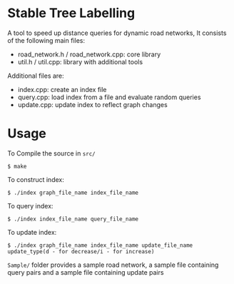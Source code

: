 # Stable Tree Labelling

A tool to speed up distance queries for dynamic road networks, 
It consists of the following main files:

* road_network.h / road_network.cpp: core library
* util.h / util.cpp: library with additional tools

Additional files are:

* index.cpp: create an index file
* query.cpp: load index from a file and evaluate random queries
* update.cpp: update index to reflect graph changes

# Usage

To Compile the source in `src/`

    $ make

To construct index:

    $ ./index graph_file_name index_file_name

To query index:

    $ ./index index_file_name query_file_name

To update index:

    $ ./index graph_file_name index_file_name update_file_name update_type(d - for decrease/i - for increase)

`Sample/` folder provides a sample road network, a sample file containing query pairs and a sample file containing update pairs
